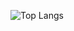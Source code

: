 ![Top Langs](https://github-readme-stats.vercel.app/api/top-langs/?username=kremergustavo&stats_format=bytes)
